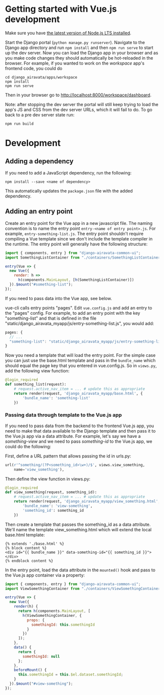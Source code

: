 # Getting started with Vue.js development

Make sure you have
[the latest version of Node.js LTS installed](https://nodejs.org/en/download/).

Start the Django portal (`python manage.py runserver`). Navigate to the Django
app directory and run `npm install` and then `npm run serve` to start up the dev
server. Now you can load the Django app in your browser and as you make code
changes they should automatically be hot-reloaded in the browser. For example,
if you wanted to work on the _workspace_ app's frontend code, you could do

```
cd django_airavata/apps/workspace
npm install
npm run serve
```

Then in your browser go to
[http://localhost:8000/workspace/dashboard](http://localhost:8000/workspace/dashboard).

Note: after stopping the dev server the portal will still keep trying to load
the app's JS and CSS from the dev server URLs, which it will fail to do. To go
back to a pre dev server state run:

```
npm run build
```

# Development

## Adding a dependency

If you need to add a JavaScript dependency, run the following:

```
npm install --save <name of dependency>
```

This automatically updates the `package.json` file with the added dependency.

## Adding an entry point

Create an entry point for the Vue app in a new javascript file. The naming
convention is to name the entry point `entry-<name of entry point>.js`. For
example, `entry-something-list.js`. The entry point shouldn't require compiling
a Vue template since we don't include the template compiler in the runtime. The
entry point will generally have the following structure:

```javascript
import { components, entry } from "django-airavata-common-ui";
import SomethingListContainer from "./containers/SomethingListContainer.vue";

entry(Vue => {
  new Vue({
    render: h =>
      h(components.MainLayout, [h(SomethingListContainer)])
  }).$mount("#something-list");
});
```

If you need to pass data into the Vue app, see below.

vue-cli calls entry points "pages". Edit `vue.config.js` and add an entry to the
"pages" config. For example, to add an entry point with the key "something-list"
and that is defined in the file
"static/django_airavata_myapp/js/entry-something-list.js", you would add:

```javascript
pages: {
  // ...
  "something-list": "static/django_airavata_myapp/js/entry-something-list.js"
}
```

Now you need a template that will load the entry point. For the simple case you
can just use the base.html template and pass in the `bundle_name` which should
equal the page key that you entered in vue.config.js. So in `views.py`, add the
following view function:

```python
@login_required
def something_list(request):
    # request.active_nav_item = ... # update this as appropriate
    return render(request, 'django_airavata_myapp/base.html', {
        'bundle_name': 'something-list'
    })
```

### Passing data through template to the Vue.js app

If you need to pass data from the backend to the frontend Vue.js app, you need
to make that data available to the Django template and then pass it to the
Vue.js app via a data attribute. For example, let's say we have a
_something-view_ and we need to pass _something-id_ to the Vue.js app, we could
do the following:

First, define a URL pattern that allows passing the id in urls.py:

```python
url(r'^something/(?P<something_id>\w+)/$', views.view_something,
    name='view_something'),
```

Then define the view function in views.py:

```python
@login_required
def view_something(request, something_id):
    # request.active_nav_item = ... # update this as appropriate
    return render(request, 'django_airavata_myapp/view_something.html', {
        'bundle_name': 'view-something',
        'something_id': something_id
    })
```

Then create a template that passes the something_id as a data attribute. We'll
name the template view_something.html which will extend the local base.html
template:

```django
{% extends './base.html' %}
{% block content %}
<div id="{{ bundle_name }}" data-something-id="{{ something_id }}"></div>
{% endblock content %}
```

In the entry point, load the data attribute in the `mounted()` hook and pass to
the Vue.js app container via a property:

```javascript
import { components, entry } from "django-airavata-common-ui";
import ViewSomethingContainer from "./containers/ViewSomethingContainer.vue";

entry(Vue => {
  new Vue({
    render(h) {
      return h(components.MainLayout, [
        h(ViewSomethingContainer, {
          props: {
            somethingId: this.somethingId
          }
        })
      ]);
    },
    data() {
      return {
        somethingId: null
      };
    },
    beforeMount() {
      this.somethingId = this.$el.dataset.somethingId;
    }
  }).$mount("#view-something");
});
```
